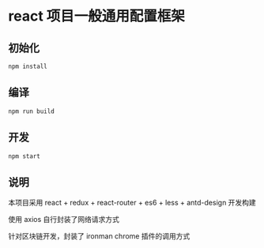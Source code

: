 # react 项目一般通用配置框架


## 初始化

```
npm install
```

## 编译

```
npm run build
```

## 开发

```
npm start
```

## 说明

本项目采用 react + redux + react-router + es6 + less + antd-design 开发构建

使用 axios 自行封装了网络请求方式

针对区块链开发，封装了 ironman chrome 插件的调用方式
   